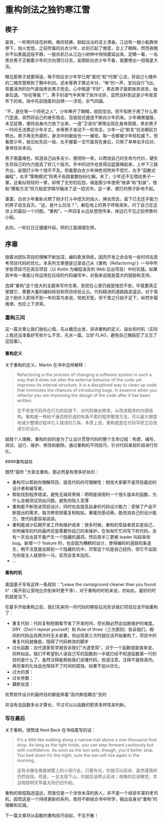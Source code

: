 # 重构剑法之独钓寒江雪 

## 楔子

是夜，一轮明月挂在树梢，微风轻拂，掀起淡淡的泥土清香。江边有一艘小船靠岸停下，烛火悠悠，之前吹笛的白衣少年，此刻已起了倦意，合上了眼眸。然而夜晚并不似表面这般平静，一股杀机已从江边小树林中悄悄蔓延出来。定睛一看，一名黑衣男子正朝着少年的方向潜行过去，妄图趁白衣少年不备，就要使出一招吸星大法。

眼见那男子就要得逞，殊不知白衣少年早已用“委托”和“代理”心法，将自己七魄中的二魄灵慧移到了鞘中利剑。还未等男子靠近半分，“咻”的一声，宝剑自行飞出，带着凌冽的剑气直指黑衣男子而去。心中暗道“不好”，黑衣男子旋即放弃进攻，抽身后退。“你在等我？”，男子的语气中夹带了些许诧异，显然没料到这是少年故意布下的局，局中先前隐匿的白棋一一浮现，杀气四漏。

“不，是在等一个将死之人”，少年睁开了眼睛，收回宝剑。但不知男子用了什么邪门歪道，突然将自己的身形隐去，百般招式接连不断向少年扔来。少年微微皱眉，未见犹豫，便将自身内力放了出来，一道“卫语句”屏障出现在身体周围，黑衣男子一时间无法靠近少年半丈。未等男子发动下一轮攻击，少年一记“断言”剑法朝前方劈出。男子再无所遁形，身法中的破绽也一一展现，每一击都被少年轻松接下。但看那少年，依旧如先前一般，左手握着一支竹笛背在身后，只用了单单右手应对，身体纹丝未动。

男子面露难色，知道自己凶多吉少，便阴险一笑，以燃烧自己的生命为代价，硬生生将自己的内力提高了好几个层次。手中的动作也变得迅猛狠辣起来，上中下三路齐出，妄图打少年个措手不及。但看那白衣少年神色坦然并不慌忙，左手“函数式编程”，右手“策略模式”将男子各路套数纷纷化解。末了，少年还不忘喂给男子一掌。这看似轻轻的一掌，却带了无穷的后劲，缘是那少年使用“继承”和“封装”，借助“模板方法”将万般武学精华融进了这一招式中。这一掌，便打的男子卧地不起。

事罢，白衣少年重新点燃了刚才打斗中熄灭的烛火，拂衣而去，留下已无还手能力的男子自生自灭。“这，是什么剑法？”，躺在地上的男子呼吸渐失，问了自己在这世上的最后一个问题。“重构”，一声回复从远处悠悠传来，岸边已不见之前停靠的小船。

此刻，一轮红日正缓缓升起，照的江面熠熠生辉。

## 序章

随着对团队项目的理解不断加深，编码愈发熟练，因而开发之余会有一些时间去思考项目代码的优化。本系列文章便是记录自己从《重构（Refactoring）》一书中所学各项技巧在真实项目（以 Kotlin 为编程语言的 Web 后台项目）中的实践。如果其中有一条能让你运用在后续的代码编写中，对我来说就是莫大的鼓励和支持。

选择“重构”这个庞大的主题来写作文章，到现在心里仍就是惶恐不安。毕竟要真正掌握它，需要大量的编码经验和项目经验云云。代码精进的道路路途遥远，对于我这个刚步入职场不到一年的菜鸟来说，恍若天堑。但千里之行始于足下，纵然步履维艰，也应上下求索。

### 重构三问

这一篇文章让我们放松心情，先从概念出发，讲讲重构的定义、益处和时机（实际上我还没准备好写些什么干货，先水一篇，立好 FLAG，避免自己懒癌犯了又忘了这回事）。

#### 重构定义

关于重构的定义，Martin  在书中这样解释：

> Refactoring is the process of changing a software system in such a way that it does not alter the external behavior of the code yet improves its internal structure. It is a disciplined way to clean up code that minimizes the chances of introducing bugs. In essence when you refactor you are improving the design of the code after it has been written.
>
> 在不改变代码外在行为的前提下，对代码做出修改，以改进程序的内部结构。重构是一种经千锤百炼形成的有条不紊的程序整理方法，可以最大限度地减少整理过程中引入错误的几率。本质上说，重构就是在代码写好之后改进它的设计。

就我个人理解，重构的目的是为了让设计贯穿代码的整个生命过程：构思、编写、测试、运行、维护、修改和删除。通过重构的不同技巧，针对代码某些阶段进行优化，

####重构益处

既然“鼓吹 ”大家去重构，那必然是有很多好处的：

- 重构可以帮助你理解项目，提高代码的可理解性：相信大家都不是项目最初的设计者和编写者，
- 帮助找到程序错误，避免无端背黑锅：明明是调用的一个很久版本的函数，为什么会被测试测出问题。避免你陷入泥潭
- 重构能不断改进项目设计，同时也会提高自身的代码设计能力：受够了产品不断提出的需求，每次修改轻辄复制粘贴，重辄伤筋动骨。能改进自己的设计能力，使代码更容易阅读。
- 重构能减少后期开发工作和维护成本：很多时候，重构的受益者其实是自己，你所编写的代码最终还是需要你自己的来维护。在匆匆忙忙间写下的代码，总有一天会出其不备产生一个隐藏的漏洞，然后夜半三更被 leader 叫起来改 bug。新增一个 feature 时，也会因为糟糕的设计，使得编码的道路险象迭生，稍不注意就会跌到一个隐藏的坑中，尽管这个坑是自己挖的，但它不会因为你是主人就放你一马，反而会变本加厉。
- ...

#### 重构时机

美国童子军有这样一条规则：“Leave the campground cleaner than you found it”（离开前让营地比你到来时更干净），对于重构的时机来说，亦如此，最好的时机就是当下。

在着手开始重构之前，我们先来捋一捋代码的哪些征兆告诉我们项目应该开始重构了：

- 重复代码：代码复制短期看节省了开发时间，但长期必然会加剧维护的难度。DRY（Don't repeat yourself）和 Rule of three（三次原则）告诉我们，相同的代码出现两次时无关紧要，但出现第三次时就应该开始重构了。项目中的重复代码就像是。阻碍了代码修改的脚步
- 过长函数：古代道家哲学就告诉我们“大道至简”，对于一个函数或是类来说，同样如此。我们不希望别人读自己写的函数到一半就已经不知道函数第一行的目的是什么了。虽然注释能帮助我们读懂代码，但请注意，注释不是除臭剂。再厉害的化妆品也阻挡不了时间的腐蚀，如果不加以优化，
- 过大的类：
- 过长参数：
- 藕断丝连：

优秀软件设计的最终目的都是奔着“高内聚低耦合”去的

并没有说函数多长才算长，不过可以以函数的职责多样性来判断。

### 写在最后

关于重构，很赞成 Kent Beck 在书结尾写的话：

> It's a little like walking along a narrow trail above a one-thousand-foot drop. As long as the light holds, you can step forward cautiously but with confidence. As soon as the sun sets, though, you'd better stop. You bed down for the night, sure the sun will rise again in the morning.
>
> 这有点像在悬崖峭壁上的小径行走，只要有光，你就可以前进，虽然谨慎却仍然自信。但是，一旦太阳下山，你就应该停止前进；夜晚你应该睡觉，并且相信明天早晨太阳仍旧升起。

重构的旅程路途遥远，而我仅是一个涉世未深的旅人，并不是一个经验丰富的老司机。因而这是一个持续更新的系列，我将不断结合书中所学，输出自身对“重构”的理解和实践。

下一篇文章将从函数的重构技巧说起，不见不散！